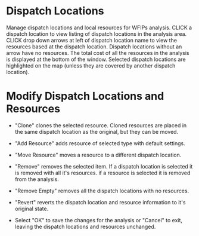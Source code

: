 <link href="wfips.css" rel="stylesheet" type="text/css">

<head><title>WFIPS: Dispatch Locations</title></head>

Dispatch Locations
========

Manage dispatch locations and local resources for WFIPs analysis. 
CLICK a dispatch location to view listing of dispatch locations 
in the analysis area. CLICK drop down arrows at left of dispatch
location name to view the resources based at the dispatch location. 
Dispatch locations without an arrow have no resources. The total 
cost of all the resources in the analysis is displayed at the bottom 
of the window. Selected dispatch locations are highlighted on the 
map (unless they are covered by another dispatch location).

Modify Dispatch Locations and Resources
=========

- "Clone" clones the selected resource. Cloned resources are placed 
in the same dispatch location as the original, but they can be moved.

- "Add Resource" adds resource of selected type with default settings.

- "Move Resource" moves a resource to a different dispatch location.

- "Remove" removes the selected item. If a dispatch location is 
selected it is removed with all it's resources. if a resource is 
selected it is removed from the analysis.

- "Remove Empty" removes all the dispatch locations with no resources.

- "Revert" reverts the dispatch location and resource information to
it's original state.

- Select "OK" to save the changes for the analysis or "Cancel" to 
exit, leaving the dispatch locations and resources unchanged.

 

